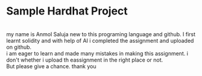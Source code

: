 # Sample Hardhat Project
<br>
my name is Anmol Saluja new to this programing language and github. I first learnt solidity and with help of AI i completed the assignment and uploaded on github.
<br>
i am eager to learn and made many mistakes in making this assignment. i don't whether i upload th eassignment in the right place or not.
<br>
But please give a chance.
thank you
